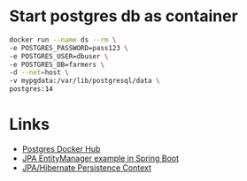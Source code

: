 # Start postgres db as container

```bash
docker run --name ds --rm \
-e POSTGRES_PASSWORD=pass123 \
-e POSTGRES_USER=dbuser \
-e POSTGRES_DB=farmers \
-d --net=host \
-v mypgdata:/var/lib/postgresql/data \
postgres:14

```

# Links
* [Postgres Docker Hub](https://hub.docker.com/_/postgres)
* [JPA EntityManager example in Spring Boot](https://www.bezkoder.com/jpa-entitymanager-spring-boot/)
* [JPA/Hibernate Persistence Context](https://www.baeldung.com/jpa-hibernate-persistence-context)